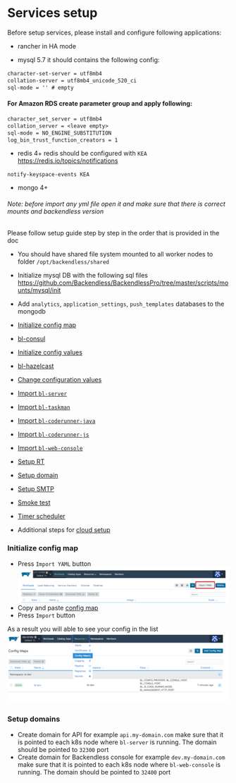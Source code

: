# Services setup

Before setup services, please install and configure following applications:

- rancher in HA mode 

- mysql 5.7 it should contains the following config:
```
character-set-server = utf8mb4
collation-server = utf8mb4_unicode_520_ci
sql-mode = '' # empty
```

#### For Amazon RDS create parameter group and apply following:

```
character_set_server = utf8mb4
collation_server = <leave empty>
sql-mode = NO_ENGINE_SUBSTITUTION 
log_bin_trust_function_creators = 1

```

- redis 4+ redis should be configured with `KEA` https://redis.io/topics/notifications
```
notify-keyspace-events KEA
```
- mongo 4+

###### Note: before import any yml file open it and make sure that there is correct mounts and backendless version

Please follow setup guide step by step in the order that is provided in the doc
- You should have shared file system mounted to all worker nodes to folder `/opt/backendless/shared`
- Initialize mysql DB with the following sql files https://github.com/Backendless/BackendlessPro/tree/master/scripts/mounts/mysql/init
- Add `analytics`, `application_settings`, `push_templates` databases to the mongodb
- [Initialize config map](#init_config_map)
- [bl-consul](services/consul.md)
- [Initialize config values](services/init_config_values.md)
- [bl-hazelcast](services/hazelcast/4.0.x-4.1.x/hazelcast-4.x.md)
- [Change configuration values](first-configuration.md)
- [Import `bl-server`](services/yml/bl-server.yml)
- [Import `bl-taskman`](services/yml/bl-taskman.yml)
- [Import `bl-coderunner-java`](services/yml/bl-coderunner-java.yml)
- [Import `bl-coderunner-js`](services/yml/bl-coderunner-js.yml)
- [Import `bl-web-console`](services/yml/bl-web-console.yml)
- [Setup RT](rt.md)
- [Setup domain](#setup_domains)
- [Setup SMTP](#setup_smtp_server)
- [Smoke test](../smoke_test.md)

- [Timer scheduler](services/timer.md)
- Additional steps for [cloud setup](cloud-services-setup.md)


### <a name="init_config_map">Initialize config map</a>
- Press `Import YAML` button
![](services/img/import_yml.png)
- Copy and paste [config map](services/yml/config-map.yml)
- Press `Import` button

As a result you will able to see your config in the list  
![](services/img/init_config_map_result.png)

### <a name="setup_domains">Setup domains</a>
- Create domain for API for example `api.my-domain.com` make sure that it is pointed to each k8s node where `bl-server` is running. The domain should be pointed to `32300` port
- Create domain for Backendless console for example `dev.my-domain.com` make sure that it is pointed to each k8s node where `bl-web-console` is running. The domain should be pointed to `32400` port


